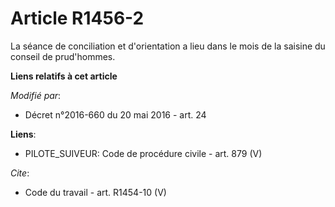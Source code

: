 # Article R1456-2

La séance de conciliation et d'orientation a lieu dans le mois de la saisine du conseil de prud'hommes.

**Liens relatifs à cet article**

_Modifié par_:

  - Décret n°2016-660 du 20 mai 2016 - art. 24

**Liens**:

  - PILOTE_SUIVEUR: Code de procédure civile - art. 879 (V)

_Cite_:

  - Code du travail - art. R1454-10 (V)
